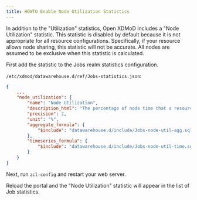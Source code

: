 ```yaml
---
title: HOWTO Enable Node Utilization Statistics
---
```


In addition to the "Utilization" statistics, Open XDMoD includes a "Node
Utilization" statistic.  This statistic is disabled by default because
it is not appropriate for all resource configurations.  Specifically, if
your resource allows node sharing, this statistic will not be accurate.
All nodes are assumed to be exclusive when this statistic is calculated.

First add the statistic to the Jobs realm statistics configuration.

`/etc/xdmod/datawarehouse.d/ref/Jobs-statistics.json`:

```json
{
    ...
    "node_utilization": {
        "name": "Node Utilization",
        "description_html": "The percentage of node time that a resource has been running jobs.<br/><i>Node Utilization:</i> The ratio of the total node hours consumed by jobs over a given time period divided by the maximum node hours that the system could deliver (based on the number of nodes present on the resources). This value does not take into account downtimes or outages. It is just calculated based on the number of nodes in the resource specifications.",
        "precision": 2,
        "unit": "%",
        "aggregate_formula": {
            "$include": "datawarehouse.d/include/Jobs-node-util-agg.sql"
        },
        "timeseries_formula": {
            "$include": "datawarehouse.d/include/Jobs-node-util-time.sql"
        }
    }
}
```

Next, run `acl-config` and restart your web server.

Reload the portal and the "Node Utilization" statistic will appear in the list
of Job statistics.
